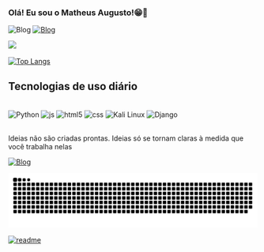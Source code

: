 ### Olá! Eu sou o Matheus Augusto!😁👋
![Blog](https://img.shields.io/badge/White%20Hat-000000?style=for-the-badge&logo=redhat&logoColor=white)
[![Blog](https://img.shields.io/badge/-Hackerrank-2EC866?style=for-the-badge&logo=HackerRank&logoColor=whit)](https://tryhackme.com/dashboard) 

<div align="flex" dir="auto">
    <a href="https://github.com/MatheusAugustoVieira">
        <img height="180em" src="https://github-readme-stats.vercel.app/api?username=MatheusAugustoVieira&show_icons=true&theme=radical" style="max-width: 100%">
    </a>
</div>

[![Top Langs](https://github-readme-stats.vercel.app/api/top-langs/?username=MatheusAugustoVieira&layout=compact&theme=radical)](https://github.com/MatheusAgustoVieira/github-readme-stats)

## Tecnologias de uso diário

<div style="display: inline_block"><br/> 
    <img align="center" alt="Python" height="30" width="40"
    src="https://cdn.jsdelivr.net/gh/devicons/devicon/icons/python/python-original.svg" />
    <img align="center" alt="js" height="30" width="40" src="https://cdn.jsdelivr.net/gh/devicons/devicon/icons/javascript/javascript-original.svg" >
    <img align="center" alt="html5" height="30" width="40" src="https://cdn.jsdelivr.net/gh/devicons/devicon/icons/html5/html5-original.svg" />
    <img align="center" alt="css" height="30" width="40" src="https://cdn.jsdelivr.net/gh/devicons/devicon/icons/css3/css3-original.svg" />
    <img align="center" alt="Kali Linux" height="30" width="40" src="https://www.kali.org/images/kali-logo.svg" />
    <img align="center" alt="Django" height="30" width="40" src="https://cdn.jsdelivr.net/gh/devicons/devicon/icons/django/django-plain.svg" />
</div><br/>

Ideias não são criadas prontas. Ideias só se tornam claras à medida que você trabalha nelas

[![Blog](https://img.shields.io/badge/Gmail-D14836?style=for-the-badge&logo=gmail&logoColor=white)](mailto:mthsav@gmail.com)

![snake gif](https://github.com/MatheusAugustoVieira/MatheusAugustoVieira/blob/output/github-contribution-grid-snake.svg)

[![readme](https://github-readme-stats.vercel.app/api/pin/?username=MatheusAugustoVieira&repo=MatheusAugustoVieira&theme=react)](https://github.com/MatheusAugustoVieira/MatheusAugustoVieira)

